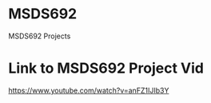 # MSDS692
MSDS692 Projects

# Link to MSDS692 Project Vid
  https://www.youtube.com/watch?v=anFZ1IJIb3Y
  
  

